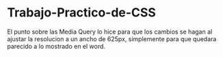 # Trabajo-Practico-de-CSS
El punto sobre las Media Query lo hice para que los cambios se hagan al ajustar la resolucion a un ancho de 625px, simplemente para que quedara parecido a lo mostrado en el word.
